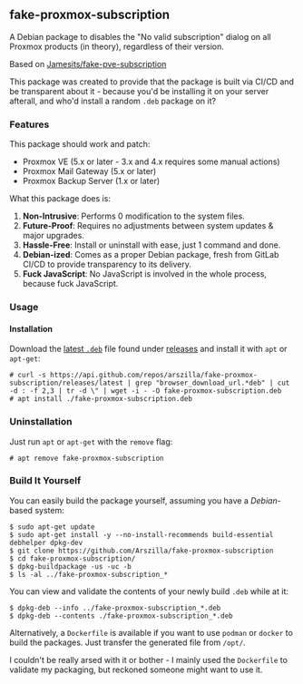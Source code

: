 ## fake-proxmox-subscription
A Debian package to disables the "No valid subscription" dialog on all Proxmox
products (in theory), regardless of their version.

Based on [Jamesits/fake-pve-subscription][1]

This package was created to provide that the package is built via CI/CD and be
transparent about it - because you'd be installing it on your server afterall,
and who'd install a random `.deb` package on it?

### Features
This package should work and patch:
- Proxmox VE (5.x or later - 3.x and 4.x requires some manual actions)
- Proxmox Mail Gateway (5.x or later)
- Proxmox Backup Server (1.x or later)

What this package does is:
1. **Non-Intrusive**: Performs 0 modification to the system files.
2. **Future-Proof**: Requires no adjustments between system updates & major
upgrades.
3. **Hassle-Free**: Install or uninstall with ease, just 1 command and done.
4. **Debian-ized**: Comes as a proper Debian package, fresh from GitLab CI/CD
to provide transparency to its delivery.
5. **Fuck JavaScript**: No JavaScript is involved in the whole process, because
fuck JavaScript.

### Usage
#### Installation
Download the [latest `.deb`][2] file found under [releases][2] and install it
with `apt` or `apt-get`:

```
# curl -s https://api.github.com/repos/arszilla/fake-proxmox-subscription/releases/latest | grep "browser_download_url.*deb" | cut -d : -f 2,3 | tr -d \" | wget -i - -O fake-proxmox-subscription.deb
# apt install ./fake-proxmox-subscription.deb
```

### Uninstallation
Just run `apt` or `apt-get` with the `remove` flag:

```
# apt remove fake-proxmox-subscription
```

### Build It Yourself
You can easily build the package yourself, assuming you have a *Debian*-based
system:

```
$ sudo apt-get update
$ sudo apt-get install -y --no-install-recommends build-essential debhelper dpkg-dev
$ git clone https://github.com/Arszilla/fake-proxmox-subscription
$ cd fake-proxmox-subscription/
$ dpkg-buildpackage -us -uc -b
$ ls -al ../fake-proxmox-subscription_*
```

You can view and validate the contents of your newly build `.deb` while at it:

```
$ dpkg-deb --info ../fake-proxmox-subscription_*.deb
$ dpkg-deb --contents ./fake-proxmox-subscription_*.deb
```

Alternatively, a `Dockerfile` is available if you want to use `podman` or
`docker` to build the packages. Just transfer the generated file from `/opt/`.

I couldn't be really arsed with it or bother - I mainly used the `Dockerfile`
to validate my packaging, but reckoned someone might want to use it.

[1]: https://github.com/Jamesits/pve-fake-subscription
[2]: https://github.com/Arszilla/fake-proxmox-subscription/releases/latest
[3]: https://github.com/Arszilla/fake-proxmox-subscription/releases
[4]: https://github.com/Jamesits
